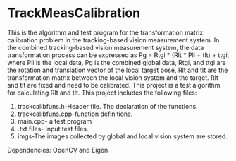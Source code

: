 # TrackMeasCalibration
This is the algorithm and test program for the transformation matrix calibration problem in the tracking-based vision measurement system.
In the combined tracking-based vision measurement system, the data transformation process can be expressed as Pg = Rtgi * (Rlt * Pli + tlt) + ttgi, where Pli is the local data, Pg is the combined global data, Rtgi, and ttgi are the rotation and translation vector of the local target pose, Rlt and tlt are the transformation matrix between the local vision system and the target. Rlt and tlt are fixed and need to be calibrated. This project is a test algorithm for calculating Rlt and tlt.
This project includes the following files:
1. trackcalibfuns.h-Header file. The declaration of the functions.
2. trackcalibfuns.cpp-function definitions.
3. main.cpp- a test program
4. .txt files- input test files.
5. imgs-The images collected by global and local vision system are stored.

Dependencies: OpenCV and Eigen
